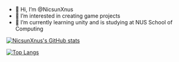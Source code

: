 - 👋 Hi, I’m @NicsunXnus
- 👀 I’m interested in creating game projects
- 🌱 I’m currently learning unity and is studying at NUS School of Computing

[![NicsunXnus's GitHub stats](https://github-readme-stats.vercel.app/api?username=nicsunxnus)](https://github.com/NicSunXNus/github-readme-stats)

[![Top Langs](https://github-readme-stats.vercel.app/api/top-langs/?username=nicsunxnus)](https://github.com/NicSunXNus/github-readme-stats)
